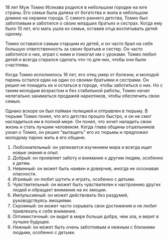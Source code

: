 18 лет
Муж
Томио Исекава родился в небольшом городке на юге страны. Его семья была далека от богатства и жила в небольшом домике на окраине города. С самого раннего детства, Томио был заботливым и заботился о своих младших братьях и сестрах. Когда ему было 10 лет, его мать ушла из семьи, оставив отца воспитывать детей одному.

Томио оставался самым старшим из детей, и он часто брал на себя большую ответственность за своих братьев и сестер. Он часто заботился о них, играл с ними и помогал им с уроками. Томио любил детей и всегда старался сделать что-то для них, чтобы они были счастливы.

Когда Томио исполнилось 16 лет, его отец умер от болезни, и молодой парень остался один на один со своими братьями и сестрами. Он решил не покидать их и остаться в городе, чтобы заботиться о них. Но с таким молодым возрастом и без стабильной работы, Томио начал нелегально заниматься продажей наркотиков, чтобы обеспечить свою семью.

Однако вскоре он был пойман полицией и отправлен в тюрьму. В тюрьме Томио понял, что его детство прошло быстро, и он не смог насладиться им в полной мере. Он понял, что хочет наладить свою жизнь и стать лучшим человеком. Когда глава общины отшельников узнал о Томио, он решил "вытащить" его из тюрьмы и предложил молодому парню жить в его общине.
1.  Любознательный: он увлекается изучением мира и всегда ищет новые знания и опыт.
2.  Добрый: он проявляет заботу и внимание к другим людям, особенно к детям.
3.  Невинный: он может быть наивен и доверчив, иногда не осознавая опасности.
4.  Игривый: он любит шутить и играть, особенно с детьми.
5.  Чувствительный: он может быть чувствителен к настроению других людей и обращает внимание на их эмоции.
6.  Импульсивный: он может действовать без раздумий, руководствуясь эмоциями.
7.  Скромный: он может часто скрывать свои достижения и не любит привлекать к себе внимание.
8.  Оптимистичный: он видит в мире больше добра, чем зла, и верит в лучшее будущее.
9.  Нежный: он может быть очень заботливым и нежным с близкими людьми, особенно с детьми.